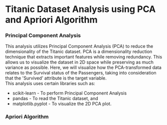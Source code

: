 # Titanic Dataset Analysis using PCA and Apriori Algorithm
### Principal Component Analysis
This analysis utilizes Principal Component Analysis (PCA) to reduce the dimensionality of the Titanic dataset. PCA is a dimensionality reduction technique that extracts important features while removing redundancy.
This allows us to visualize the dataset in 2D space while preserving as much variance as possible.
Here, we will visualize how the PCA-transformed data relates to the Survival status of the Passengers, taking into consideration that the 'Survived' attribute is the target variable.<br/> 
This analysis uses certain libraries such as: 
- scikit-learn - To perform Principal Component Analysis
- pandas - To read the Titanic dataset, and
- matplotlib.pyplot - To visualize the 2D PCA plot. <br/>

### Apriori Algorithm
